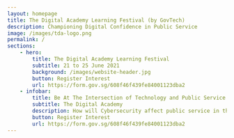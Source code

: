 ```yaml
---
layout: homepage
title: The Digital Academy Learning Festival (by GovTech)
description: Championing Digital Confidence in Public Service
image: /images/tda-logo.png
permalink: /
sections:
    - hero:
        title: The Digital Academy Learning Festival
        subtitle: 21 to 25 June 2021
        background: /images/website-header.jpg
        button: Register Interest
        url: https://form.gov.sg/608f46f439fe84001123dba2
    - infobar:
        title: Be At The Intersection of Technology and Public Service
        subtitle: The Digital Academy
        description: How will Cybersecurity affect public service in the next 5 years?<br>What are the Challenges of Digital Product Development in the Public Sector?<br>Why is it vital to upskill public service on ICT & SS competencies through The Digital Academy?<br>Attend the complimentary week-long Learning Festival and hear from leading industry experts such as Google, Microsoft, Coursera, Secure Code Warrior, NUS-ISS and more!<br><br>Be immersed in a myriad of activities such as webinars, panel discussions, workshops, Secure Coding Tournament and get a taste of courses that will be delivered at The Digital Academy. Designed for the public service, explore the line-up of exciting programmes and discover five different tracks in-depth on (1) Cybersecurity, (2) Apps Infrastructure & ICT Infrastructure, (3) Apps Management & Apps Development, (4) Technology & Product Management, and (5) Data Science & AI, New Technology.<br><br>More details are coming your way soon.<br>
        button: Register Interest
        url: https://form.gov.sg/608f46f439fe84001123dba2
---
```



